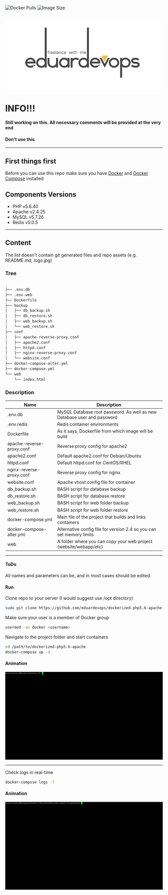 <!-- ## Dockerized PHP v5.6 Apache2 v2.4 MySQL v5.7 Redis v5.0 -->
<img alt="Docker Pulls" src="https://img.shields.io/docker/pulls/eduardevops/php5.6.svg" style="max-width:100%;"> <img alt="Image Size" src="https://img.shields.io/microbadger/image-size/eduardevops/php5.6.svg" style="max-width:100%;">


![Logo](./assets/logo.jpg)
------

# INFO!!!
####  Still working on this. All necessary comments will be provided at the very end
####  Don't use this

------
## First things first
Before you can use this repo make sure you have [Docker](https://www.docker.com/) and [Docker Compose](https://docs.docker.com/compose/install/) installed


## Components Versions
*	PHP v5.6.40
*	Apache v2.4.25
*	MySQL v5.7.26
*	Redis v5.0.5
------
## Content
The list doesn't contain git generated files and repo assets (e.g. README.md, logo.jpg)

### Tree

```bash
.
├── .env.db
├── .env.web
├── Dockerfile
├── backup
│   ├── db_backup.sh
│   ├── db_restore.sh
│   ├── web_backup.sh
│   └── web_restore.sh
├── conf
│   ├── apache-reverse-proxy.conf
│   ├── apache2.conf
│   ├── httpd.conf
│   ├── nginx-reverse-proxy.conf
│   └── website.conf
├── docker-compose-alter.yml
├── docker-compose.yml
└── web
    └── index.html
```

### Description
Name| Description
------------ | -------------
.env.db | MySQL Database root password. As well as new Database user and password
.env.redis | Redis container environments
Dockerfile | As it says, Dockerfile from which image will be build
apache-reverse-proxy.conf | Reverse proxy config for apache2
apache2.conf | Default apache2.conf for Debian/Ubuntu
httpd.conf | Default httpd.conf for CentOS/RHEL
nginx-reverse-proxy.conf | Reverse proxy config for nginx
website.conf | Apache vhost config file for container
db_backup.sh | BASH script for database backup
db_restore.sh | BASH script for database restore
web_backup.sh | BASH script for web folder backup
web_restore.sh | BASH script for web folder restore
docker-compose.yml  | Main file of the project that builds and links containers
docker-compose-alter.yml | Alternative config file for version 2.4 so you can set memory limits
web | A folder where you can  copy your web project (website/webapp/etc)

------
#### ToDo
All names and parameters can be, and in most cases should be edited.


#### Run
Clone repo to your server (I would suggest use /opt directory)
```bash
sudo git clone https://github.com/eduardevops/dockerized-php5.6-apache.git
```

Make sure your user is a member of Docker group
```sh
usermod -aG docker <username>
```
Navigate to the project folder and start containers
```sh
cd /path/to/dockerized-php5.6-apache
docker-compose up -d
```

#### Animation
![Animation](./assets/docker-compose-up.gif)

------
Check logs in real-time
```sh
docker-compose logs -f
```

#### Animation
![Animation](./assets/docker-compose-logs.gif)
